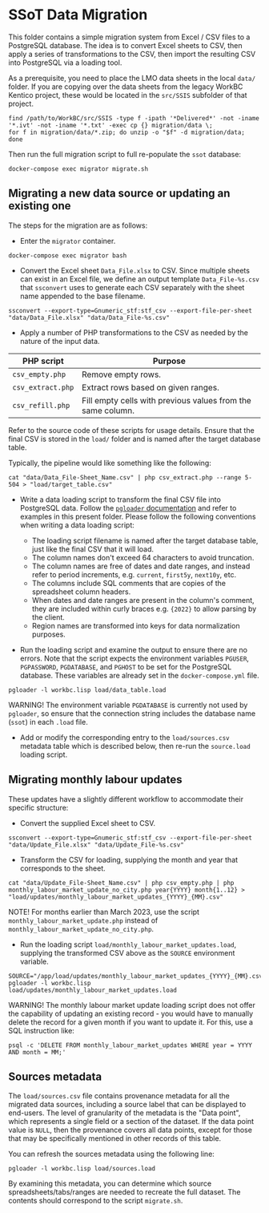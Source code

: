 SSoT Data Migration
===================

This folder contains a simple migration system from Excel / CSV files to a PostgreSQL database. The idea is to convert Excel sheets to CSV, then apply a series of transformations to the CSV, then import the resulting CSV into PostgreSQL via a loading tool.

As a prerequisite, you need to place the LMO data sheets in the local `data/` folder. If you are copying over the data sheets from the legacy WorkBC Kentico project, these would be located in the `src/SSIS` subfolder of that project.
```
find /path/to/WorkBC/src/SSIS -type f -ipath '*Delivered*' -not -iname '*.ivt' -not -iname '*.txt' -exec cp {} migration/data \;
for f in migration/data/*.zip; do unzip -o "$f" -d migration/data; done
```

Then run the full migration script to full re-populate the `ssot` database:
```
docker-compose exec migrator migrate.sh
```

## Migrating a new data source or updating an existing one
The steps for the migration are as follows:

- Enter the `migrator` container.
```
docker-compose exec migrator bash
```

- Convert the Excel sheet `Data_File.xlsx` to CSV. Since multiple sheets can exist in an Excel file, we define an output template `Data_File-%s.csv` that `ssconvert` uses to generate each CSV separately with the sheet name appended to the base filename.
```
ssconvert --export-type=Gnumeric_stf:stf_csv --export-file-per-sheet "data/Data_File.xlsx" "data/Data_File-%s.csv"
```

- Apply a number of PHP transformations to the CSV as needed by the nature of the input data.

| PHP script | Purpose |
|------------|---------|
| `csv_empty.php` | Remove empty rows. |
| `csv_extract.php` | Extract rows based on given ranges. |
| `csv_refill.php` | Fill empty cells with previous values from the same column. |

Refer to the source code of these scripts for usage details. Ensure that the final CSV is stored in the `load/` folder and is named after the target database table.

Typically, the pipeline would like something like the following:
```
cat "data/Data_File-Sheet_Name.csv" | php csv_extract.php --range 5-504 > "load/target_table.csv"
```

- Write a data loading script to transform the final CSV file into PostgreSQL data. Follow the [`pgloader` documentation](https://pgloader.readthedocs.io/en/latest/tutorial/tutorial.html#loading-csv-data-with-pgloader) and refer to examples in this present folder. Please follow the following conventions when writing a data loading script:
  - The loading script filename is named after the target database table, just like the final CSV that it will load.
  - The column names don't exceed 64 characters to avoid truncation.
  - The column names are free of dates and date ranges, and instead refer to period increments, e.g. `current`, `first5y`, `next10y`, etc.
  - The columns include SQL comments that are copies of the spreadsheet column headers.
  - When dates and date ranges are present in the column's comment, they are included within curly braces e.g. `{2022}` to allow parsing by the client.
  - Region names are transformed into keys for data normalization purposes.

- Run the loading script and examine the output to ensure there are no errors. Note that the script expects the environment variables `PGUSER`, `PGPASSWORD`, `PGDATABASE`, and `PGHOST` to be set for the PostgreSQL database. These variables are already set in the `docker-compose.yml` file.
```
pgloader -l workbc.lisp load/data_table.load
```
WARNING! The environment variable `PGDATABASE` is currently not used by `pgloader`, so ensure that the connection string includes the database name (`ssot`) in each `.load` file.

- Add or modify the corresponding entry to the `load/sources.csv` metadata table which is described below, then re-run the `source.load` loading script.

## Migrating monthly labour updates
These updates have a slightly different workflow to accommodate their specific structure:

- Convert the supplied Excel sheet to CSV.
```
ssconvert --export-type=Gnumeric_stf:stf_csv --export-file-per-sheet "data/Update_File.xlsx" "data/Update_File-%s.csv"
```

- Transform the CSV for loading, supplying the month and year that corresponds to the sheet.
```
cat "data/Update_File-Sheet_Name.csv" | php csv_empty.php | php monthly_labour_market_update_no_city.php year{YYYY} month{1..12} > "load/updates/monthly_labour_market_updates_{YYYY}_{MM}.csv"
```
NOTE! For months earlier than March 2023, use the script `monthly_labour_market_update.php` instead of `monthly_labour_market_update_no_city.php`.

- Run the loading script `load/monthly_labour_market_updates.load`, supplying the transformed CSV above as the `SOURCE` environment variable.
```
SOURCE="/app/load/updates/monthly_labour_market_updates_{YYYY}_{MM}.csv" pgloader -l workbc.lisp load/updates/monthly_labour_market_updates.load
```
WARNING! The monthly labour market update loading script does not offer the capability of updating an existing record - you would have to manually delete the record for a given month if you want to update it. For this, use a SQL instruction like:
```
psql -c 'DELETE FROM monthly_labour_market_updates WHERE year = YYYY AND month = MM;'
```
## Sources metadata
The `load/sources.csv` file contains provenance metadata for all the migrated data sources, including a source label that can be displayed to end-users. The level of granularity of the metadata is the "Data point", which represents a single field or a section of the dataset. If the data point value is `NULL`, then the provenance covers all data points, except for those that may be specifically mentioned in other records of this table.

You can refresh the sources metadata using the following line:
```
pgloader -l workbc.lisp load/sources.load
```

By examining this metadata, you can determine which source spreadsheets/tabs/ranges are needed to recreate the full dataset. The contents should correspond to the script `migrate.sh`.

